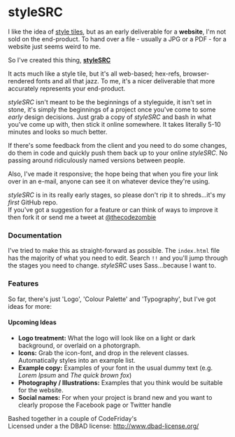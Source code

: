 styleSRC
========

I like the idea of [style tiles](http://styletil.es/), but as an early deliverable for a __website__, I'm not sold on the end-product. To hand over a file - usually a JPG or a PDF - for a website just seems weird to me.

So I've created this thing, __[styleSRC](http://thecodezombie.co.uk/styleSRC/)__

It acts much like a style tile, but it's all web-based; hex-refs, browser-rendered fonts and all that jazz. To me, it's a nicer deliverable that more accurately represents your end-product.

_styleSRC_ isn't meant to be the beginnings of a styleguide, it isn't set in stone, it's simply the beginnings of a project once you've come to some *early* design decisions. Just grab a copy of _styleSRC_ and bash in what you've come up with, then stick it online somewhere. It takes literally 5-10 minutes and looks so much better.

If there's some feedback from the client and you need to do some changes, do them in code and quickly push them back up to your online _styleSRC_. No passing around ridiculously named versions between people.

Also, I've made it responsive; the hope being that when you fire your link over in an e-mail, anyone can see it on whatever device they're using.

_styleSRC_ is in its really early stages, so please don't rip it to shreds...it's my *first* GitHub repo.  
If you've got a suggestion for a feature or can think of ways to improve it then fork it or send me a tweet at [@thecodezombie](https://twitter.com/thecodezombie)

### Documentation ###

I've tried to make this as straight-forward as possible. The `index.html` file has the majority of what you need to edit. Search `!!` and you'll jump through the stages you need to change. _styleSRC_ uses Sass...because I want to.

### Features ###

So far, there's just 'Logo', 'Colour Palette' and 'Typography', but I've got ideas for more:

#### Upcoming Ideas ####
- __Logo treatment:__ What the logo will look like on a light or dark background, or overlaid on a photorgraph.
- __Icons:__ Grab the icon-font, and drop in the relevent classes. Automatically styles into an example list.
- __Example copy:__ Examples of your font in the usual dummy text (e.g. _Lorem Ipsum_ and _The quick brown fox_)
- __Photography / Illustrations:__ Examples that you think would be suitable for the website.
- __Social names:__ For when your project is brand new and you want to clearly propose the Facebook page or Twitter handle

Bashed together in a couple of CodeFriday's  
Licensed under a the DBAD license: http://www.dbad-license.org/
